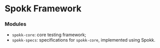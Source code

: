 # Spokk Framework

### Modules

* `spokk-core`: core testing framework;
* `spokk-specs`: specifications for `spokk-core`, implemented using Spokk.
